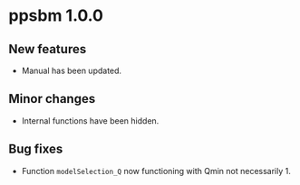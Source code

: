 # ppsbm 1.0.0

## New features

- Manual has been updated.

## Minor changes
- Internal functions have been hidden. 

## Bug fixes
- Function `modelSelection_Q` now functioning with Qmin not necessarily 1. 


